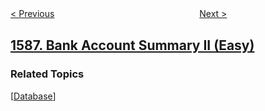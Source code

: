 <!--|This file generated by command(leetcode description); DO NOT EDIT.    |-->
<!--+----------------------------------------------------------------------+-->
<!--|@author    awesee <openset.wang@gmail.com>                           |-->
<!--|@link      https://github.com/awesee                                 |-->
<!--|@home      https://github.com/awesee/leetcode                        |-->
<!--+----------------------------------------------------------------------+-->

[< Previous](../binary-search-tree-iterator-ii "Binary Search Tree Iterator II")
　　　　　　　　　　　　　　　　
[Next >](../sum-of-all-odd-length-subarrays "Sum of All Odd Length Subarrays")

## [1587. Bank Account Summary II (Easy)](https://leetcode.com/problems/bank-account-summary-ii "银行账户概要 II")



### Related Topics
  [[Database](../../tag/database/README.md)]
